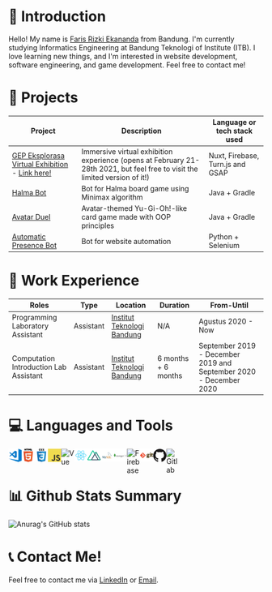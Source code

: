 # 💬 Introduction
Hello! My name is [Faris Rizki Ekananda](https://www.linkedin.com/in/faris-rizki-ekananda-a3583a198/) from Bandung. I'm currently studying Informatics Engineering at Bandung Teknologi of Institute (ITB). I love learning new things, and I'm interested in website development, software engineering, and game development. Feel free to contact me!

# 📌 Projects
Project | Description | Language or tech stack used
--- | --- | ---
[GEP Eksplorasa Virtual Exhibition](https://github.com/darkGrimoire/gep-eksplorasa) - [Link here!](https://eksplorasa.com) | Immersive virtual exhibition experience (opens at February 21-28th 2021, but feel free to visit the limited version of it!) | Nuxt, Firebase, Turn.js and GSAP
[Halma Bot](https://github.com/darkGrimoire/tubes-ai) | Bot for Halma board game using Minimax algorithm | Java + Gradle
[Avatar Duel](https://github.com/littlemight/Avatar-Duel) | Avatar-themed Yu-Gi-Oh!-like card game made with OOP principles | Java + Gradle
[Automatic Presence Bot](https://github.com/darkGrimoire/6-auto-purezento) | Bot for website automation | Python + Selenium

# 💼 Work Experience
Roles | Type | Location | Duration | From-Until
--- | --- | --- | --- | ---
Programming Laboratory Assistant | Assistant | [Institut Teknologi Bandung](https://www.linkedin.com/school/itb/) | N/A | Agustus 2020 - Now
Computation Introduction Lab Assistant | Assistant | [Institut Teknologi Bandung](https://www.linkedin.com/school/itb/) | 6 months + 6 months | September 2019 - December 2019 and September 2020 - December 2020

# 💻 Languages and Tools
[<img align="left" alt="Visual Studio Code" width="26px" src="https://raw.githubusercontent.com/github/explore/80688e429a7d4ef2fca1e82350fe8e3517d3494d/topics/visual-studio-code/visual-studio-code.png" />](https://code.visualstudio.com/)
[<img align="left" alt="HTML5" width="26px" src="https://raw.githubusercontent.com/github/explore/80688e429a7d4ef2fca1e82350fe8e3517d3494d/topics/html/html.png" />](https://en.wikipedia.org/wiki/HTML5)
[<img align="left" alt="CSS3" width="26px" src="https://raw.githubusercontent.com/github/explore/80688e429a7d4ef2fca1e82350fe8e3517d3494d/topics/css/css.png" />](https://en.wikipedia.org/wiki/CSS)
[<img align="left" alt="JavaScript" width="26px" src="https://raw.githubusercontent.com/github/explore/80688e429a7d4ef2fca1e82350fe8e3517d3494d/topics/javascript/javascript.png" />](https://en.wikipedia.org/wiki/JavaScript)
[<img align="left" alt="Vue" width="26px" src="https://vuejs.org/images/logo.png" />](https://vuejs.org)
[<img align="left" alt="React" width="26px" src="https://raw.githubusercontent.com/github/explore/80688e429a7d4ef2fca1e82350fe8e3517d3494d/topics/react/react.png" />](https://reactjs.org/)
[<img align="left" alt="Nuxt" width="26px" src="https://raw.githubusercontent.com/github/explore/37f1f9609f5c48a47f4d9c1a916fc2069fd0141c/topics/nuxt/nuxt.png" />](https://nodejs.org/en/)
[<img align="left" alt="MySQL" width="26px" src="https://raw.githubusercontent.com/github/explore/80688e429a7d4ef2fca1e82350fe8e3517d3494d/topics/mysql/mysql.png" />](https://www.mysql.com/)
[<img align="left" alt="MongoDB" width="26px" src="https://raw.githubusercontent.com/github/explore/80688e429a7d4ef2fca1e82350fe8e3517d3494d/topics/mongodb/mongodb.png" />](https://www.mongodb.com/)
[<img align="left" alt="Firebase" width="26px" src="https://www.gstatic.com/devrel-devsite/prod/vfae72444d3bdc8ae13b8cc5631b2eafccb5edbf6e3dc3e733b21af239a5c570e/firebase/images/touchicon-180.png" />](https://firebase.google.com/)
[<img align="left" alt="Git" width="26px" src="https://raw.githubusercontent.com/github/explore/80688e429a7d4ef2fca1e82350fe8e3517d3494d/topics/git/git.png" />](https://git-scm.com/)
[<img align="left" alt="GitHub" width="26px" src="https://raw.githubusercontent.com/github/explore/78df643247d429f6cc873026c0622819ad797942/topics/github/github.png" />](https://github.com/)
[<img align="left" alt="Gitlab" width="26px" src="https://avatars.githubusercontent.com/u/1086321?s=400&v=4" />](https://github.com/)

<br />
<br />


# 📊 Github Stats Summary
![Anurag's GitHub stats](https://github-readme-stats.vercel.app/api?username=darkGrimoire&show_icons=true&theme=dracula)

# 📞 Contact Me!
Feel free to contact me via [LinkedIn](https://www.linkedin.com/in/faris-rizki-ekananda-a3583a198/) or [Email](mailto:faris.ekananda20@gmail.com).
